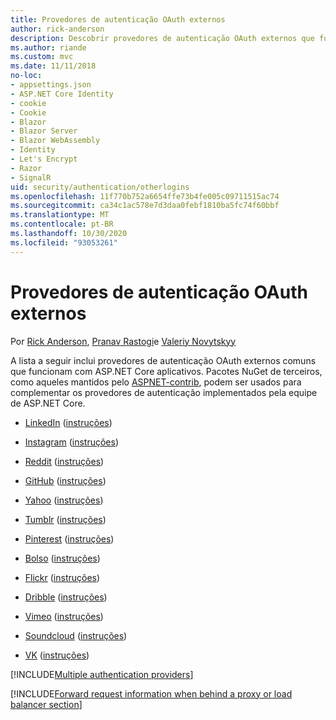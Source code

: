 ```yaml
---
title: Provedores de autenticação OAuth externos
author: rick-anderson
description: Descobrir provedores de autenticação OAuth externos que funcionam com aplicativos ASP.NET Core.
ms.author: riande
ms.custom: mvc
ms.date: 11/11/2018
no-loc:
- appsettings.json
- ASP.NET Core Identity
- cookie
- Cookie
- Blazor
- Blazor Server
- Blazor WebAssembly
- Identity
- Let's Encrypt
- Razor
- SignalR
uid: security/authentication/otherlogins
ms.openlocfilehash: 11f770b752a6654ffe73b4fe005c09711515ac74
ms.sourcegitcommit: ca34c1ac578e7d3daa0febf1810ba5fc74f60bbf
ms.translationtype: MT
ms.contentlocale: pt-BR
ms.lasthandoff: 10/30/2020
ms.locfileid: "93053261"
---
```

# <a name="external-oauth-authentication-providers"></a>Provedores de autenticação OAuth externos

Por [Rick Anderson](https://twitter.com/RickAndMSFT), [Pranav Rastogi](https://github.com/rustd)e [Valeriy Novytskyy](https://github.com/01binary)

A lista a seguir inclui provedores de autenticação OAuth externos comuns que funcionam com ASP.NET Core aplicativos. Pacotes NuGet de terceiros, como aqueles mantidos pelo [ASPNET-contrib](https://www.nuget.org/packages?q=owners%3Aaspnet-contrib+title%3AOAuth), podem ser usados para complementar os provedores de autenticação implementados pela equipe de ASP.NET Core.

* [LinkedIn](https://www.linkedin.com/developer/apps) ([instruções](https://developer.linkedin.com/docs/oauth2))

* [Instagram](https://www.instagram.com/developer/register/) ([instruções](https://www.instagram.com/developer/authentication/))

* [Reddit](https://www.reddit.com/login?dest=https%3A%2F%2Fwww.reddit.com%2Fprefs%2Fapps) ([instruções](https://github.com/reddit/reddit/wiki/OAuth2-Quick-Start-Example))

* [GitHub](https://github.com/login?return_to=https%3A%2F%2Fgithub.com%2Fsettings%2Fapplications%2Fnew) ([instruções](https://developer.github.com/v3/oauth/))

* [Yahoo](https://login.yahoo.com/config/login?src=devnet&.done=http%3A%2F%2Fdeveloper.yahoo.com%2Fapps%2Fcreate%2F) ([instruções](https://developer.yahoo.com/bbauth/user.html))

* [Tumblr](https://www.tumblr.com/oauth/apps) ([instruções](https://www.tumblr.com/docs/api/v2#auth))

* [Pinterest](https://www.pinterest.com/login/?next=http%3A%2F%2Fdevsite%2Fapps%2F) ([instruções](https://developers.pinterest.com/docs/api/overview/?))

* [Bolso](https://getpocket.com/developer/apps/new) ([instruções](https://getpocket.com/developer/docs/authentication))

* [Flickr](https://www.flickr.com/services/apps/create) ([instruções](https://www.flickr.com/services/api/auth.oauth.html))

* [Dribble](https://dribbble.com/signup) ([instruções](https://developer.dribbble.com/v1/oauth/))

* [Vimeo](https://vimeo.com/join) ([instruções](https://developer.vimeo.com/api/authentication))

* [Soundcloud](https://soundcloud.com/you/apps/new) ([instruções](https://developers.soundcloud.com/blog/we-love-oauth-2))

* [VK](https://vk.com/apps?act=manage) ([instruções](https://vk.com/pages?oid=-17680044&p=Authorizing_Sites))

[!INCLUDE[Multiple authentication providers](includes/chain-auth-providers.md)]

[!INCLUDE[Forward request information when behind a proxy or load balancer section](includes/forwarded-headers-middleware.md)]
